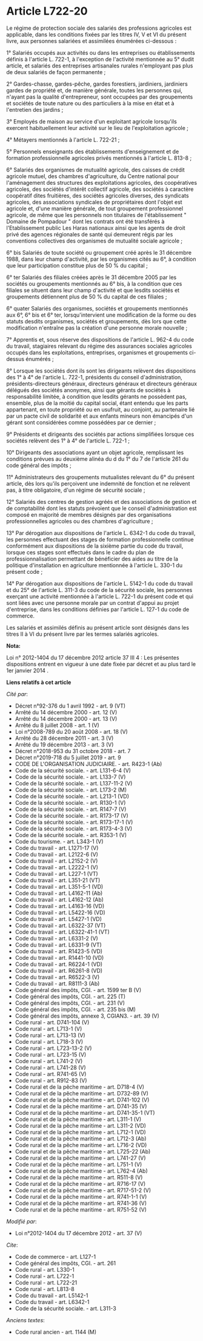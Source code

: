 # Article L722-20

Le régime de protection sociale des salariés des professions agricoles est applicable, dans les conditions fixées par les
titres IV, V et VI du présent livre, aux personnes salariées et assimilées énumérées ci-dessous : 

1° Salariés occupés aux activités ou dans les entreprises ou établissements définis à l'article L. 722-1, à l'exception de
l'activité mentionnée au 5° dudit article, et salariés des entreprises artisanales rurales n'employant pas plus de deux
salariés de façon permanente ; 

2° Gardes-chasse, gardes-pêche, gardes forestiers, jardiniers, jardiniers gardes de propriété et, de manière générale, toutes
les personnes qui, n'ayant pas la qualité d'entrepreneur, sont occupées par des groupements et sociétés de toute nature ou
des particuliers à la mise en état et à l'entretien des jardins ; 

3° Employés de maison au service d'un exploitant agricole lorsqu'ils exercent habituellement leur activité sur le lieu de
l'exploitation agricole ; 

4° Métayers mentionnés à l'article L. 722-21 ; 

5° Personnels enseignants des établissements d'enseignement et de formation professionnelle agricoles privés mentionnés à
l'article L. 813-8 ; 

6° Salariés des organismes de mutualité agricole, des caisses de crédit agricole mutuel, des chambres d'agriculture, du
Centre national pour l'aménagement des structures des exploitations agricoles, des coopératives agricoles, des sociétés
d'intérêt collectif agricole, des sociétés à caractère coopératif dites fruitières, des sociétés agricoles diverses, des
syndicats agricoles, des associations syndicales de propriétaires dont l'objet est agricole et, d'une manière générale, de
tout groupement professionnel agricole, de même que les personnels non titulaires de l'établissement " Domaine de Pompadour "
dont les contrats ont été transférés à l'Etablissement public Les Haras nationaux ainsi que les agents de droit privé des
agences régionales de santé qui demeurent régis par les conventions collectives des organismes de mutualité sociale
agricole ; 

6° bis Salariés de toute société ou groupement créé après le 31 décembre 1988, dans leur champ d'activité, par les organismes
cités au 6°, à condition que leur participation constitue plus de 50 % du capital ; 

6° ter Salariés des filiales créées après le 31 décembre 2005 par les sociétés ou groupements mentionnés au 6° bis, à la
condition que ces filiales se situent dans leur champ d'activité et que lesdits sociétés et groupements détiennent plus de 50
% du capital de ces filiales ; 

6° quater Salariés des organismes, sociétés et groupements mentionnés aux 6°, 6° bis et 6° ter, lorsqu'intervient une
modification de la forme ou des statuts desdits organismes, sociétés et groupements, dès lors que cette modification
n'entraîne pas la création d'une personne morale nouvelle ; 

7° Apprentis et, sous réserve des dispositions de l'article L. 962-4 du code du travail, stagiaires relevant du régime des
assurances sociales agricoles occupés dans les exploitations, entreprises, organismes et groupements ci-dessus énumérés ; 

8° Lorsque les sociétés dont ils sont les dirigeants relèvent des dispositions des 1° à 4° de l'article L. 722-1, présidents
du conseil d'administration, présidents-directeurs généraux, directeurs généraux et directeurs généraux délégués  des
sociétés anonymes, ainsi que gérants de sociétés à responsabilité limitée, à condition que lesdits gérants ne possèdent pas,
ensemble, plus de la moitié du capital social, étant entendu que les parts appartenant, en toute propriété ou en usufruit, au
conjoint, au partenaire lié par un pacte civil de solidarité et aux enfants mineurs non émancipés d'un gérant sont
considérées comme possédées par ce dernier ; 

9° Présidents et dirigeants des sociétés par actions simplifiées lorsque ces sociétés relèvent des 1° à 4° de l'article L.
722-1 ; 

10° Dirigeants des associations ayant un objet agricole, remplissant les conditions prévues au deuxième alinéa du d du 1° du
7 de l'article 261 du code général des impôts ; 

11° Administrateurs des groupements mutualistes relevant du 6° du présent article, dès lors qu'ils perçoivent une indemnité
de fonction et ne relèvent pas, à titre obligatoire, d'un régime de sécurité sociale ; 

12° Salariés des centres de gestion agréés et des associations de gestion et de comptabilité dont les statuts prévoient que
le conseil d'administration est composé en majorité de membres désignés par des organisations professionnelles agricoles ou
des chambres d'agriculture ; 

13° Par dérogation aux dispositions de l'article L. 6342-1 du code du travail, les personnes effectuant des stages de
formation professionnelle continue conformément aux dispositions de la sixième partie du code du travail, lorsque ces stages
sont effectués dans le cadre du plan de professionnalisation permettant de bénéficier des aides au titre de la politique
d'installation en agriculture mentionnée à l'article L. 330-1 du présent code ; 

14° Par dérogation aux dispositions de l'article L. 5142-1 du code du travail et du 25° de l'article L. 311-3 du code de la
sécurité sociale, les personnes exerçant une activité mentionnée à l'article L. 722-1 du présent code et qui sont liées avec
une personne morale par un contrat d'appui au projet d'entreprise, dans les conditions définies par l'article L. 127-1 du
code de commerce. 

Les salariés et assimilés définis au présent article sont désignés dans les titres II à VI du présent livre par les termes
salariés agricoles.

**Nota:**

Loi n° 2012-1404 du 17 décembre 2012 article 37 III 4 : Les présentes dispositions entrent en vigueur à une date fixée par
décret et au plus tard le 1er janvier 2014
.

**Liens relatifs à cet article**

_Cité par_:

  - Décret n°92-376 du 1 avril 1992 - art. 9 (VT)
  - Arrêté du 14 décembre 2000 - art. 12 (V)
  - Arrêté du 14 décembre 2000 - art. 13 (V)
  - Arrêté du 8 juillet 2008 - art. 1 (V)
  - Loi n°2008-789 du 20 août 2008 - art. 18 (V)
  - Arrêté du 28 décembre 2011 - art. 3 (V)
  - Arrêté du 19 décembre 2013 - art. 3 (V)
  - Décret n°2018-953 du 31 octobre 2018 - art. 7
  - Décret n°2019-718 du 5 juillet 2019 - art. 9
  - CODE DE L'ORGANISATION JUDICIAIRE. - art. R423-1 (Ab)
  - Code de la sécurité sociale. - art. L131-6-4 (V)
  - Code de la sécurité sociale. - art. L133-7 (V)
  - Code de la sécurité sociale. - art. L137-11-2 (V)
  - Code de la sécurité sociale. - art. L173-2 (M)
  - Code de la sécurité sociale. - art. L213-1 (VD)
  - Code de la sécurité sociale. - art. R130-1 (V)
  - Code de la sécurité sociale. - art. R147-7 (V)
  - Code de la sécurité sociale. - art. R173-17 (V)
  - Code de la sécurité sociale. - art. R173-17-1 (V)
  - Code de la sécurité sociale. - art. R173-4-3 (V)
  - Code de la sécurité sociale. - art. R353-1 (V)
  - Code du tourisme. - art. L343-1 (V)
  - Code du travail - art. L1271-17 (V)
  - Code du travail - art. L2122-6 (V)
  - Code du travail - art. L2152-2 (V)
  - Code du travail - art. L2222-1 (V)
  - Code du travail - art. L227-1 (VT)
  - Code du travail - art. L351-21 (VT)
  - Code du travail - art. L351-5-1 (VD)
  - Code du travail - art. L4162-11 (Ab)
  - Code du travail - art. L4162-12 (Ab)
  - Code du travail - art. L4163-16 (VD)
  - Code du travail - art. L5422-16 (VD)
  - Code du travail - art. L5427-1 (VD)
  - Code du travail - art. L6322-37 (VT)
  - Code du travail - art. L6322-41-1 (VT)
  - Code du travail - art. L6331-2 (V)
  - Code du travail - art. L6331-9 (VT)
  - Code du travail - art. R1423-5 (VD)
  - Code du travail - art. R1441-10 (VD)
  - Code du travail - art. R6224-1 (VD)
  - Code du travail - art. R6261-8 (VD)
  - Code du travail - art. R6522-3 (V)
  - Code du travail - art. R8111-3 (Ab)
  - Code général des impôts, CGI. - art. 1599 ter B (V)
  - Code général des impôts, CGI. - art. 225 (T)
  - Code général des impôts, CGI. - art. 231 (V)
  - Code général des impôts, CGI. - art. 235 bis (M)
  - Code général des impôts, annexe 3, CGIAN3. - art. 39 (V)
  - Code rural - art. D741-104 (V)
  - Code rural - art. L713-1 (V)
  - Code rural - art. L713-13 (V)
  - Code rural - art. L718-3 (V)
  - Code rural - art. L723-13-2 (V)
  - Code rural - art. L723-15 (V)
  - Code rural - art. L741-2 (V)
  - Code rural - art. L741-28 (V)
  - Code rural - art. R741-65 (V)
  - Code rural - art. R912-83 (V)
  - Code rural et de la pêche maritime - art. D718-4 (V)
  - Code rural et de la pêche maritime - art. D732-89 (V)
  - Code rural et de la pêche maritime - art. D741-102 (V)
  - Code rural et de la pêche maritime - art. D741-35 (V)
  - Code rural et de la pêche maritime - art. D741-35-1 (VT)
  - Code rural et de la pêche maritime - art. L311-1 (V)
  - Code rural et de la pêche maritime - art. L311-2 (VD)
  - Code rural et de la pêche maritime - art. L712-1 (VD)
  - Code rural et de la pêche maritime - art. L712-3 (Ab)
  - Code rural et de la pêche maritime - art. L716-2 (VD)
  - Code rural et de la pêche maritime - art. L725-22 (Ab)
  - Code rural et de la pêche maritime - art. L741-27 (V)
  - Code rural et de la pêche maritime - art. L751-1 (V)
  - Code rural et de la pêche maritime - art. L762-4 (Ab)
  - Code rural et de la pêche maritime - art. R511-8 (V)
  - Code rural et de la pêche maritime - art. R716-17 (V)
  - Code rural et de la pêche maritime - art. R717-51-2 (V)
  - Code rural et de la pêche maritime - art. R741-1-1 (V)
  - Code rural et de la pêche maritime - art. R741-36 (V)
  - Code rural et de la pêche maritime - art. R751-52 (V)

_Modifié par_:

  - Loi n°2012-1404 du 17 décembre 2012 - art. 37 (V)

_Cite_:

  - Code de commerce - art. L127-1
  - Code général des impôts, CGI. - art. 261
  - Code rural - art. L330-1
  - Code rural - art. L722-1
  - Code rural - art. L722-21
  - Code rural - art. L813-8
  - Code du travail - art. L5142-1
  - Code du travail - art. L6342-1
  - Code de la sécurité sociale. - art. L311-3

_Anciens textes_:

  - Code rural ancien - art. 1144 (M)
